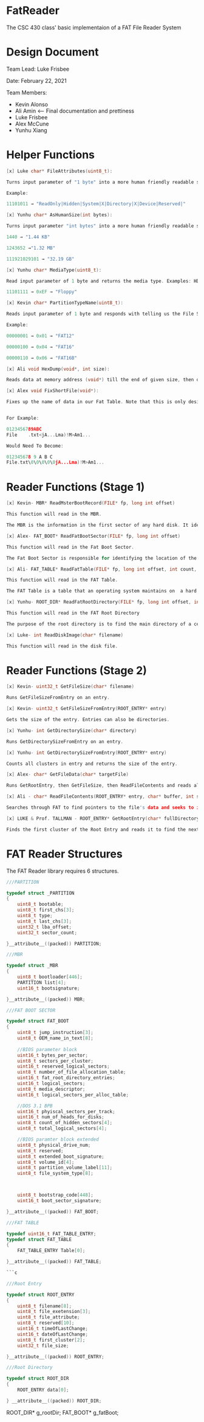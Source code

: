 # FatReader
The CSC 430 class' basic implementaion of a FAT File Reader System

# Design Document
Team Lead: Luke Frisbee

Date: February 22, 2021

Team Members:

* Kevin Alonso
* Ali Amin <-- Final documentation and prettiness
* Luke Frisbee
* Alex McCune
* Yunhu Xiang

# Helper Functions

```c
[x] Luke char* FileAttributes(uint8_t): 

Turns input parameter of "1 byte" into a more human friendly readable string

Example: 

11101011 → "ReadOnly|Hidden|System|X|Directory|X|Device|Reserved|"

```

```c
[x] Yunhu char* AsHumanSize(int bytes):

Turns input parameter "int bytes" into a more human friendly readable string. For example:

1440 → "1.44 KB"

1243652 →"1.32 MB" 

111921029101 → "32.19 GB"

```

```c
[x] Yunhu char* MediaType(uint8_t):

Read input parameter of 1 byte and returns the media type. Examples: HDD, Floppy, Disc, etc.

11101111 → 0xEF → "Floppy"

```

```c
[x] Kevin char* PartitionTypeName(uint8_t):

Reads input parameter of 1 byte and responds with telling us the File System. For example, reading the byte will tell us if the file system is FAT16, FAT32, NTFS, etc.

Example:

00000001 → 0x01 → "FAT12"

00000100 → 0x04 → "FAT16"

00000110 → 0x06 → "FAT16B"

```

```c
[x] Ali void HexDump(void*, int size):

Reads data at memory address (void*) till the end of given size, then dumps the hex values
```

```c
[x] Alex void FixShortFile(void*):

Fixes up the name of data in our Fat Table. Note that this is only designed for short files. Short files can only contain a file name with a max size of 8, and an extension name with a max size of 3.


For Example:

0123456789ABC
File    .txt<jA...Lma)!M>Am1...

Would Need To Become:

012345678 9 A B C
File.txt\0\0\0\0\0jA...Lma)!M>Am1...
```

# Reader Functions (Stage 1)

```c
[x] Kevin- MBR* ReadMsterBootRecord(FILE* fp, long int offset)

This function will read in the MBR. 

The MBR is the information in the first sector of any hard disk. It identifies where an operating system is located so it can be loaded into the computers main storage.
```

```c
[x] Alex- FAT_BOOT* ReadFatBootSector(FILE* fp, long int offset)

This function will read in the Fat Boot Sector.

The Fat Boot Sector is responsible for identifying the location of the file, loading it into memory, and transferring control to it. 
```

```c
[x] Ali- FAT_TABLE* ReadFatTable(FILE* fp, long int offset, int count, int fat_sectors, int sector_size)

This function will read in the FAT Table.

The FAT Table is a table that an operating system maintains on  a hard disk to keep track of the clusters that a file has been stored in
```

```c
[x] Yunhu- ROOT_DIR* ReadFatRootDirectory(FILE* fp, long int offset, int count)

This function will read in the FAT Root Directory 

The purpose of the root directory is to find the main directory of a certain file. 
```

```c
[x] Luke- int ReadDiskImage(char* filename)

This function will read in the disk file. 

```

# Reader Functions (Stage 2)

```c
[x] Kevin- uint32_t GetFileSize(char* filename)

Runs GetFileSizeFromEntry on an entry.
```

```c
[x] Kevin- uint32_t GetFileSizeFromEntry(ROOT_ENTRY* entry)

Gets the size of the entry. Entries can also be directories.
```

```c
[x] Yunhu- int GetDirectorySize(char* directory)

Runs GetDirectorySizeFromEntry on an entry.
```

```c
[x] Yunhu- int GetDirectorySizeFromEntry(ROOT_ENTRY* entry)

Counts all clusters in entry and returns the size of the entry.
```

```c
[x] Alex- char* GetFileData(char* targetFile)

Runs GetRootEntry, then GetFileSize, then ReadFileContents and reads all of that data about the target file into buffer.
```

```c
[x] Ali - char* ReadFileContents(ROOT_ENTRY* entry, char* buffer, int size)

Searches through FAT to find pointers to the file's data and seeks to it to then reads all of the data into a buffer which gets returned.
```

```c
[x] LUKE & Prof. TALLMAN - ROOT_ENTRY* GetRootEntry(char* fullDirectory)

Finds the first cluster of the Root Entry and reads it to find the next cluster until the final cluster is read and the Root Entry gets returned.
```

# FAT Reader Structures

The FAT Reader library requires 6 structures.

```c
///PARTITION

typedef struct _PARTITION
{
	uint8_t bootable;
	uint8_t first_chs[3];
	uint8_t type;
	uint8_t last_chs[3];
	uint32_t lba_offset;
	uint32_t sector_count;

}__attribute__((packed)) PARTITION;
```

```c
///MBR

typedef struct _MBR
{
	uint8_t bootloader[446]; 
	PARTITION list[4]; 
	uint16_t bootsignature; 

}__attribute__((packed)) MBR;
```

```c
///FAT BOOT SECTOR

typedef struct FAT_BOOT
{
	uint8_t jump_instruction[3]; 
	uint8_t OEM_name_in_text[8]; 
	
	//BIOS parameter block
	uint16_t bytes_per_sector;   
	uint8_t sectors_per_cluster;
	uint16_t reserved_logical_sectors;
	uint8_t number_of_file_allocation_table;
	uint16_t fat_root_directory_entries;
	uint16_t logical_sectors;
	uint8_t media_descriptor;
	uint16_t logical_sectors_per_alloc_table;

	//DOS 3.1 BPB
	uint16_t phyiscal_sectors_per_track;
	uint16_t num_of_heads_for_disks;
	uint8_t count_of_hidden_sectors[4];
	uint8_t total_logical_sectors[4];

	//BIOS paramter block extended
	uint8_t physical_drive_num;
	uint8_t reserved;
	uint8_t extended_boot_signature;
	uint8_t volume_id[4];
	uint8_t partition_volume_label[11];
	uint8_t file_system_type[8];



	uint8_t bootstrap_code[448]; 
	uint16_t boot_sector_signature; 

}__attribute__((packed)) FAT_BOOT;
```

```c
///FAT TABLE

typedef uint16_t FAT_TABLE_ENTRY;
typedef struct FAT_TABLE
{
	FAT_TABLE_ENTRY Table[0];

}__attribute__((packed)) FAT_TABLE;

```c

///Root Entry

typedef struct ROOT_ENTRY
{
	uint8_t filename[8];
	uint8_t file_exetension[3];
	uint8_t file_attribute;
	uint8_t reserved[10];
	uint16_t timeOfLastChange;
	uint16_t dateOfLastChange;
	uint8_t first_cluster[2];
	uint32_t file_size;

}__attribute__((packed)) ROOT_ENTRY;
```

```c
///Root Directory

typedef struct ROOT_DIR
{
	ROOT_ENTRY data[0];

} __attribute__((packed)) ROOT_DIR;

```
ROOT_DIR* g_rootDir;
FAT_BOOT* g_fatBoot;
```c
